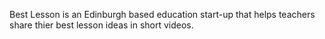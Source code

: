 Best Lesson is an Edinburgh based education start-up that helps teachers share thier best lesson ideas in short videos.
